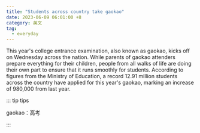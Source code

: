 ```yaml
---
title: "Students across country take gaokao"
date: 2023-06-09 06:01:00 +8
category: 英文
tag:
  - everyday
---
```


This year's college entrance examination, also known as gaokao, kicks off on Wednesday across the nation. While parents of gaokao attenders prepare everything for their children, people from all walks of life are doing their own part to ensure that it runs smoothly for students. According to figures from the Ministry of Education, a record 12.91 million students across the country have applied for this year's gaokao, marking an increase of 980,000 from last year.

::: tip tips

gaokao：高考

:::
